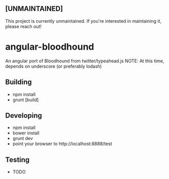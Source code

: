 ## [UNMAINTAINED]
This project is currently unmaintained. If you're interested in maintaining it, please reach out!

angular-bloodhound
==================

An angular port of Bloodhound from twitter/typeahead.js
NOTE: At this time, depends on underscore (or preferably lodash)

## Building
* npm install
* grunt [build]

## Developing
* npm install
* bower install
* grunt dev
* point your browser to http://localhost:8888/test

## Testing
* TODO
